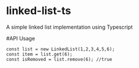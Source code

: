 # linked-list-ts
A simple linked list implementation using Typescript

#API Usage

```
const list = new LinkedList(1,2,3,4,5,6);
const item = list.get(6);
const isRemoved = list.remove(6); //true
```
